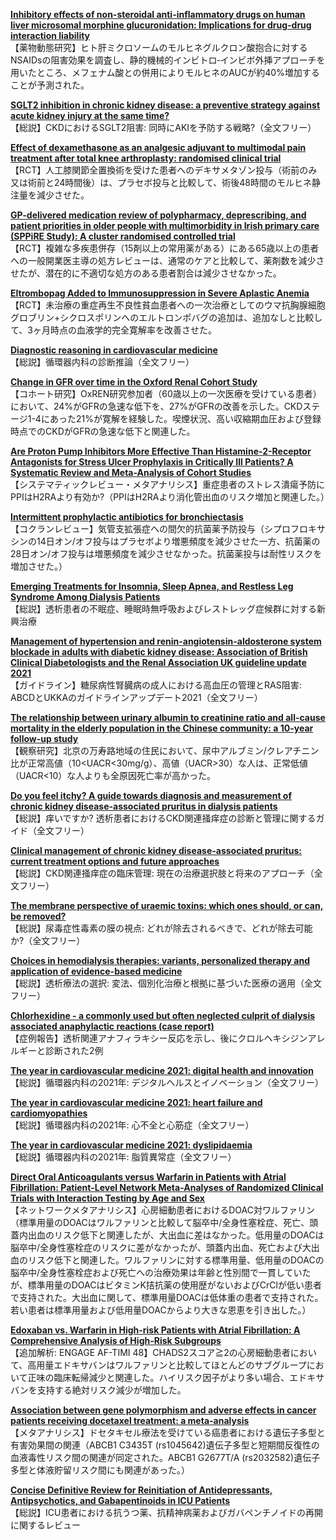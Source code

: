 [**Inhibitory effects of non-steroidal anti-inflammatory drugs on human liver microsomal morphine glucuronidation: Implications for drug-drug interaction liability**](https://pubmed.ncbi.nlm.nih.gov/34991001/)  
【薬物動態研究】ヒト肝ミクロソームのモルヒネグルクロン酸抱合に対するNSAIDsの阻害効果を調査し、静的機械的インビトロ‐インビボ外挿アプローチを用いたところ、メフェナム酸との併用によりモルヒネのAUCが約40%増加することが予測された。

[**SGLT2 inhibition in chronic kidney disease: a preventive strategy against acute kidney injury at the same time?**](https://pubmed.ncbi.nlm.nih.gov/34991813/)  
【総説】CKDにおけるSGLT2阻害: 同時にAKIを予防する戦略?（全文フリー）

[**Effect of dexamethasone as an analgesic adjuvant to multimodal pain treatment after total knee arthroplasty: randomised clinical trial**](https://pubmed.ncbi.nlm.nih.gov/34983775/)  
【RCT】人工膝関節全置換術を受けた患者へのデキサメタゾン投与（術前のみ又は術前と24時間後）は、プラセボ投与と比較して、術後48時間のモルヒネ静注量を減少させた。

[**GP-delivered medication review of polypharmacy, deprescribing, and patient priorities in older people with multimorbidity in Irish primary care (SPPiRE Study): A cluster randomised controlled trial**](https://pubmed.ncbi.nlm.nih.gov/34986166/)  
【RCT】複雑な多疾患併存（15剤以上の常用薬がある）にある65歳以上の患者への一般開業医主導の処方レビューは、通常のケアと比較して、薬剤数を減少させたが、潜在的に不適切な処方のある患者割合は減少させなかった。

[**Eltrombopag Added to Immunosuppression in Severe Aplastic Anemia**](https://pubmed.ncbi.nlm.nih.gov/34986284/)  
【RCT】未治療の重症再生不良性貧血患者への一次治療としてのウマ抗胸腺細胞グロブリン+シクロスポリンへのエルトロンポバグの追加は、追加なしと比較して、3ヶ月時点の血液学的完全寛解率を改善させた。

[**Diagnostic reasoning in cardiovascular medicine**](https://pubmed.ncbi.nlm.nih.gov/34987062/)  
【総説】循環器内科の診断推論（全文フリー）

[**Change in GFR over time in the Oxford Renal Cohort Study**](https://pubmed.ncbi.nlm.nih.gov/34990394/)  
【コホート研究】OxREN研究参加者（60歳以上の一次医療を受けている患者）において、24%がGFRの急速な低下を、27%がGFRの改善を示した。CKDステージ1-4にあった21%が寛解を経験した。喫煙状況、高い収縮期血圧および登録時点でのCKDがGFRの急速な低下と関連した。

[**Are Proton Pump Inhibitors More Effective Than Histamine-2-Receptor Antagonists for Stress Ulcer Prophylaxis in Critically Ill Patients? A Systematic Review and Meta-Analysis of Cohort Studies**](https://pubmed.ncbi.nlm.nih.gov/34971320/)  
【システマティックレビュー・メタアナリシス】重症患者のストレス潰瘍予防にPPIはH2RAより有効か?（PPIはH2RAより消化管出血のリスク増加と関連した。）

[**Intermittent prophylactic antibiotics for bronchiectasis**](https://pubmed.ncbi.nlm.nih.gov/34985761/)  
【コクランレビュー】気管支拡張症への間欠的抗菌薬予防投与（シプロフロキサシンの14日オン/オフ投与はプラセボより増悪頻度を減少させた一方、抗菌薬の28日オン/オフ投与は増悪頻度を減少させなかった。抗菌薬投与は耐性リスクを増加させた。）

[**Emerging Treatments for Insomnia, Sleep Apnea, and Restless Leg Syndrome Among Dialysis Patients**](https://pubmed.ncbi.nlm.nih.gov/34973697/)  
【総説】透析患者の不眠症、睡眠時無呼吸およびレストレッグ症候群に対する新興治療

[**Management of hypertension and renin-angiotensin-aldosterone system blockade in adults with diabetic kidney disease: Association of British Clinical Diabetologists and the Renal Association UK guideline update 2021**](https://pubmed.ncbi.nlm.nih.gov/34979961/)  
【ガイドライン】糖尿病性腎臓病の成人における高血圧の管理とRAS阻害: ABCDとUKKAのガイドラインアップデート2021（全文フリー）

[**The relationship between urinary albumin to creatinine ratio and all-cause mortality in the elderly population in the Chinese community: a 10-year follow-up study**](https://pubmed.ncbi.nlm.nih.gov/34983421/)  
【観察研究】北京の万寿路地域の住民において、尿中アルブミン/クレアチニン比が正常高値（10<UACR<30mg/g）、高値（UACR>30）な人は、正常低値（UACR<10）な人よりも全原因死亡率が高かった。

[**Do you feel itchy? A guide towards diagnosis and measurement of chronic kidney disease-associated pruritus in dialysis patients**](https://pubmed.ncbi.nlm.nih.gov/34987778/)  
【総説】痒いですか? 透析患者におけるCKD関連掻痒症の診断と管理に関するガイド（全文フリー）

[**Clinical management of chronic kidney disease-associated pruritus: current treatment options and future approaches**](https://pubmed.ncbi.nlm.nih.gov/34987779/)  
【総説】CKD関連掻痒症の臨床管理: 現在の治療選択肢と将来のアプローチ（全文フリー）

[**The membrane perspective of uraemic toxins: which ones should, or can, be removed?**](https://pubmed.ncbi.nlm.nih.gov/34987783/)  
【総説】尿毒症性毒素の膜の視点: どれが除去されるべきで、どれが除去可能か?（全文フリー）

[**Choices in hemodialysis therapies: variants, personalized therapy and application of evidence-based medicine**](https://pubmed.ncbi.nlm.nih.gov/34987785/)  
【総説】透析療法の選択: 変法、個別化治療と根拠に基づいた医療の適用（全文フリー）

[**Chlorhexidine - a commonly used but often neglected culprit of dialysis associated anaphylactic reactions (case report)**](https://pubmed.ncbi.nlm.nih.gov/34991509/)  
【症例報告】透析関連アナフィラキシー反応を示し、後にクロルヘキシジンアレルギーと診断された2例

[**The year in cardiovascular medicine 2021: digital health and innovation**](https://pubmed.ncbi.nlm.nih.gov/34974610/)  
【総説】循環器内科の2021年: デジタルヘルスとイノベーション（全文フリー）

[**The year in cardiovascular medicine 2021: heart failure and cardiomyopathies**](https://pubmed.ncbi.nlm.nih.gov/34974611/)  
【総説】循環器内科の2021年: 心不全と心筋症（全文フリー）

[**The year in cardiovascular medicine 2021: dyslipidaemia**](https://pubmed.ncbi.nlm.nih.gov/34974612/)  
【総説】循環器内科の2021年: 脂質異常症（全文フリー）

[**Direct Oral Anticoagulants versus Warfarin in Patients with Atrial Fibrillation: Patient-Level Network Meta-Analyses of Randomized Clinical Trials with Interaction Testing by Age and Sex**](https://pubmed.ncbi.nlm.nih.gov/34985309/)  
【ネットワークメタアナリシス】心房細動患者におけるDOAC対ワルファリン（標準用量のDOACはワルファリンと比較して脳卒中/全身性塞栓症、死亡、頭蓋内出血のリスク低下と関連したが、大出血に差はなかった。低用量のDOACは脳卒中/全身性塞栓症のリスクに差がなかったが、頭蓋内出血、死亡および大出血のリスク低下と関連した。ワルファリンに対する標準用量、低用量のDOACの脳卒中/全身性塞栓症および死亡への治療効果は年齢と性別間で一貫していたが、標準用量のDOACはビタミンK拮抗薬の使用歴がないおよびCrClが低い患者で支持された。大出血に関して、標準用量DOACは低体重の患者で支持された。若い患者は標準用量および低用量DOACからより大きな恩恵を引き出した。）

[**Edoxaban vs. Warfarin in High-risk Patients with Atrial Fibrillation: A Comprehensive Analysis of High-Risk Subgroups**](https://pubmed.ncbi.nlm.nih.gov/34990581/)  
【追加解析: ENGAGE AF-TIMI 48】CHADS2スコア≧2の心房細動患者において、高用量エドキサバンはワルファリンと比較してほとんどのサブグループにおいて正味の臨床転帰減少と関連した。ハイリスク因子がより多い場合、エドキサバンを支持する絶対リスク減少が増加した。

[**Association between gene polymorphism and adverse effects in cancer patients receiving docetaxel treatment: a meta-analysis**](https://pubmed.ncbi.nlm.nih.gov/34988655/)  
【メタアナリシス】ドセタキセル療法を受けている癌患者における遺伝子多型と有害効果間の関連（ABCB1 C3435T (rs1045642)遺伝子多型と短期間反復性の血液毒性リスク間の関連が同定された。ABCB1 G2677T/A (rs2032582)遺伝子多型と体液貯留リスク間にも関連があった。）

[**Concise Definitive Review for Reinitiation of Antidepressants, Antipsychotics, and Gabapentinoids in ICU Patients**](https://pubmed.ncbi.nlm.nih.gov/34982737/)  
【総説】ICU患者における抗うつ薬、抗精神病薬およびガバペンチノイドの再開に関するレビュー
